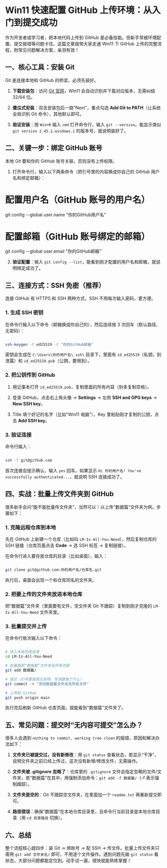 # Win11 快速配置 GitHub 上传环境：从入门到提交成功

作为开发者或学习者，把本地代码上传到 GitHub 是必备技能。但新手常被环境配置、提交报错等问题卡住。这篇文章就带大家走通 Win11 下 GitHub 上传的完整流程，附常见问题解决方案，亲测有效！

## 一、核心工具：安装 Git

Git 是连接本地和 GitHub 的桥梁，必须先装好。

1. **下载安装包**：访问 [Git 官网](https://git-scm.com/download/win)，Win11 会自动识别并下载对应版本，无需纠结 32/64 位。

2. **傻瓜式安装**：双击安装包后一路“Next”，重点勾选 **Add Git to PATH**（让系统全局识别 Git 命令），其他默认即可。

3. **验证安装**：按 `Win+R` 输入 `cmd` 打开命令行，输入 `git --version`。能显示类似 `git version 2.45.1.windows.1` 的版本号，就说明装好了。

## 二、关键一步：绑定 GitHub 账号

本地 Git 要和你的 GitHub 账号关联，否则没有上传权限。

1. 打开命令行，输入以下两条命令（把引号里的内容换成你自己的 GitHub 用户名和绑定邮箱）：
        
# 配置用户名（GitHub 账号的用户名）
git config --global user.name "你的GitHub用户名"

# 配置邮箱（GitHub 账号绑定的邮箱）
git config --global user.email "你的GitHub邮箱"`

2. **验证配置**：输入 `git config --list`，能看到刚才配置的用户名和邮箱，就说明绑定成功了。

## 三、连接方式：SSH 免密（推荐）

连接 GitHub 有 HTTPS 和 SSH 两种方式，SSH 不用每次输入密码，更方便。

### 1. 生成 SSH 密钥

在命令行输入以下命令（邮箱换成你自己的），然后连续按 3 次回车（默认路径、无密码）：

```bash

ssh-keygen -t ed25519 -C "你的GitHub邮箱"
```

密钥会生成在 `C:\Users\你的用户名\.ssh\` 目录下，里面有 `id_ed25519`（私钥，别泄露）和 `id_ed25519.pub`（公钥，要用到）。

### 2. 把公钥传到 GitHub

1. 用记事本打开 `id_ed25519.pub`，复制里面的所有内容（别多复制空格）。

2. 登录 GitHub，点击右上角头像 → **Settings** → 左侧 **SSH and GPG keys** → **New SSH key**。

3. Title 填个好记的名字（比如“Win11 电脑”），Key 里粘贴刚才复制的公钥，点击 **Add SSH key**。

### 3. 验证连接

命令行输入：

```bash

ssh -T git@github.com
```

首次连接会提示确认，输入 `yes` 回车。如果显示 `Hi 你的用户名! You've successfully authenticated...`，就说明 SSH 连接成功了。

## 四、实战：批量上传文件夹到 GitHub

很多新手会问“能不能批量传文件夹”，当然可以！以上传“数据篇”文件夹为例，步骤如下：

### 1. 克隆远程仓库到本地

先在 GitHub 上新建一个仓库（比如叫 `LM-Is-All-You-Need`），然后复制仓库的 SSH 链接（仓库页面点击 **Code** → 选 SSH 标签 → 复制链接）。

在命令行进入要存放仓库的目录（比如桌面），输入：

```bash

git clone git@github.com:你的用户名/仓库名.git
```

执行后，桌面会出现一个和仓库同名的文件夹。

### 2. 把要上传的文件夹放进本地仓库

把“数据篇”文件夹（里面要有文件，空文件夹 Git 不跟踪）复制到刚才克隆的 `LM-Is-All-You-Need` 文件夹里。

### 3. 批量提交并上传

在命令行依次输入以下命令：

```bash

# 进入本地仓库目录
cd LM-Is-All-You-Need

# 批量跟踪“数据篇”文件夹及所有内容
git add 数据篇/

# 提交（引号里是提交说明，写清楚做了什么）
git commit -m "添加数据篇文件夹及所有文件"

# 上传到 GitHub
git push origin main
```

执行完后刷新 GitHub 仓库页面，就能看到“数据篇”文件夹了。

## 五、常见问题：提交时“无内容可提交”怎么办？

很多人会遇到 `nothing to commit, working tree clean` 的报错，原因和解决办法如下：

1. **文件夹已被提交过，没有新修改**：用 `git status` 查看状态，若显示“干净”，说明文件夹之前已经上传过，这次没有新增/修改文件，无需操作。

2. **文件夹被 .gitignore 忽略了**：仓库里的 `.gitignore` 文件会指定忽略的文件/文件夹，若“数据篇”在其中，用强制添加命令：`git add -f 数据篇/`（-f 表示强制跟踪）。

3. **文件夹是空的**：Git 不跟踪空文件夹，在里面加一个 `readme.txt` 再重新提交即可。

4. **路径错误**：确保“数据篇”在本地仓库目录里，且命令行当前目录是本地仓库目录（用 `cd 目录路径` 切换）。

## 六、总结

整个流程核心就四步：装 Git → 绑账号 → 配 SSH → 传文件。批量上传文件夹只需用 `git add 文件夹名/` 即可，不用逐个文件操作。遇到问题先输 `git status` 看状态，大部分问题都能定位到。动手试一遍，很快就能熟练掌握！